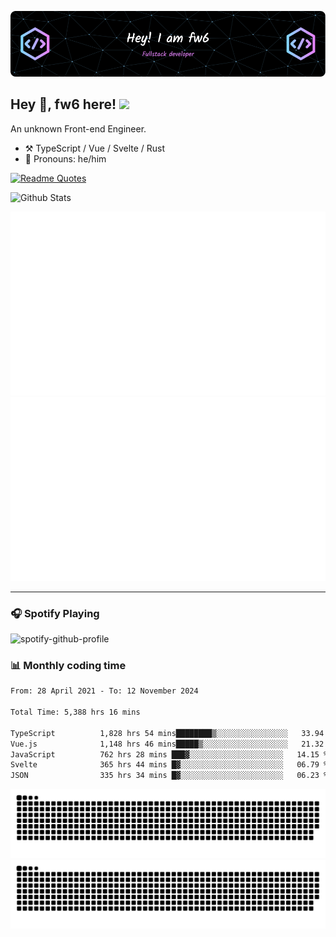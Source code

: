 ![Header](github-header-image.png)

## Hey 👋, fw6 here! <img src="https://github.githubassets.com/images/mona-whisper.gif" height="24" />


An unknown Front-end Engineer.

-   :hammer_and_pick: TypeScript / Vue / Svelte / Rust
-   :man: Pronouns: he/him


[![Readme Quotes](https://quotes-github-readme.vercel.app/api?type=horizontal&theme=algolia)](https://github.com/piyushsuthar/github-readme-quotes)



![Github Stats](https://github-readme-stats.vercel.app/api?username=fw6&bg_color=30,e96443,904e95&title_color=fff&text_color=fff)

![](https://raw.githubusercontent.com/fw6/github-stats-transparent/output/generated/overview.svg)
![](https://raw.githubusercontent.com/fw6/github-stats-transparent/output/generated/languages.svg)


---

### 🎧 Spotify Playing

<!-- ![spotify-github-profile](/img/default.svg) -->

![spotify-github-profile](https://spotify-github-profile.vercel.app/api/view.svg?uid=r6wn4hdvypv0lkzyrj0e0pjct&cover_image=true&theme=default&show_offline=true&background_color=9a10ad&interchange=true&bar_color_cover=true)



### :bar_chart: Monthly coding time 

<!--START_SECTION:waka-->

```txt
From: 28 April 2021 - To: 12 November 2024

Total Time: 5,388 hrs 16 mins

TypeScript          1,828 hrs 54 mins████████▒░░░░░░░░░░░░░░░░   33.94 %
Vue.js              1,148 hrs 46 mins█████▒░░░░░░░░░░░░░░░░░░░   21.32 %
JavaScript          762 hrs 28 mins ███▓░░░░░░░░░░░░░░░░░░░░░   14.15 %
Svelte              365 hrs 44 mins █▓░░░░░░░░░░░░░░░░░░░░░░░   06.79 %
JSON                335 hrs 34 mins █▓░░░░░░░░░░░░░░░░░░░░░░░   06.23 %
```

<!--END_SECTION:waka-->




![github contribution grid snake animation](https://raw.githubusercontent.com/platane/platane/output/github-contribution-grid-snake-dark.svg#gh-dark-mode-only)![github contribution grid snake animation](https://raw.githubusercontent.com/platane/platane/output/github-contribution-grid-snake.svg#gh-light-mode-only)
